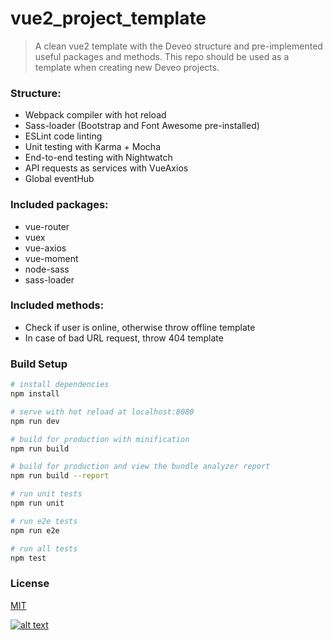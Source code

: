 # vue2_project_template
> A clean vue2 template with the Deveo structure and pre-implemented useful packages and methods. This repo should be used as a template when creating new Deveo projects.

### Structure:
* Webpack compiler with hot reload
* Sass-loader (Bootstrap and Font Awesome pre-installed)
* ESLint code linting
* Unit testing with Karma + Mocha
* End-to-end testing with Nightwatch
* API requests as services with VueAxios
* Global eventHub

### Included packages:
* vue-router
* vuex
* vue-axios
* vue-moment
* node-sass
* sass-loader

### Included methods:
* Check if user is online, otherwise throw offline template
* In case of bad URL request, throw 404 template

### Build Setup

``` bash
# install dependencies
npm install

# serve with hot reload at localhost:8080
npm run dev

# build for production with minification
npm run build

# build for production and view the bundle analyzer report
npm run build --report

# run unit tests
npm run unit

# run e2e tests
npm run e2e

# run all tests
npm test
```

### License
[MIT](http://opensource.org/licenses/MIT)

[![alt text](https://s3.eu-central-1.amazonaws.com/deveo/deveo_banner.png)](https://deveo.dk)